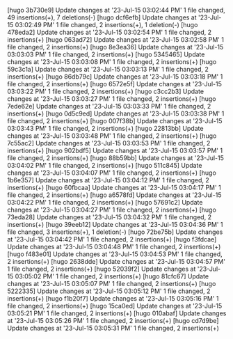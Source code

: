 [hugo 3b730e9] Update changes at '23-Jul-15 03:02:44 PM'
 1 file changed, 49 insertions(+), 7 deletions(-)
[hugo dcf6efb] Update changes at '23-Jul-15 03:02:49 PM'
 1 file changed, 2 insertions(+), 1 deletion(-)
[hugo 478eda2] Update changes at '23-Jul-15 03:02:54 PM'
 1 file changed, 2 insertions(+)
[hugo 063ad72] Update changes at '23-Jul-15 03:02:58 PM'
 1 file changed, 2 insertions(+)
[hugo 8e3ea36] Update changes at '23-Jul-15 03:03:03 PM'
 1 file changed, 2 insertions(+)
[hugo 5345465] Update changes at '23-Jul-15 03:03:08 PM'
 1 file changed, 2 insertions(+)
[hugo 59c3c1a] Update changes at '23-Jul-15 03:03:13 PM'
 1 file changed, 2 insertions(+)
[hugo 86db79c] Update changes at '23-Jul-15 03:03:18 PM'
 1 file changed, 2 insertions(+)
[hugo 6572e5f] Update changes at '23-Jul-15 03:03:22 PM'
 1 file changed, 2 insertions(+)
[hugo c3cc2b3] Update changes at '23-Jul-15 03:03:27 PM'
 1 file changed, 2 insertions(+)
[hugo 7ede62e] Update changes at '23-Jul-15 03:03:33 PM'
 1 file changed, 2 insertions(+)
[hugo 0d5c9ed] Update changes at '23-Jul-15 03:03:38 PM'
 1 file changed, 2 insertions(+)
[hugo 007f38b] Update changes at '23-Jul-15 03:03:43 PM'
 1 file changed, 2 insertions(+)
[hugo 22813bb] Update changes at '23-Jul-15 03:03:48 PM'
 1 file changed, 2 insertions(+)
[hugo 7c55ac2] Update changes at '23-Jul-15 03:03:53 PM'
 1 file changed, 2 insertions(+)
[hugo 902bdf5] Update changes at '23-Jul-15 03:03:57 PM'
 1 file changed, 2 insertions(+)
[hugo 88b59bb] Update changes at '23-Jul-15 03:04:02 PM'
 1 file changed, 2 insertions(+)
[hugo 511c845] Update changes at '23-Jul-15 03:04:07 PM'
 1 file changed, 2 insertions(+)
[hugo 1b6e357] Update changes at '23-Jul-15 03:04:12 PM'
 1 file changed, 2 insertions(+)
[hugo 60fbcaa] Update changes at '23-Jul-15 03:04:17 PM'
 1 file changed, 2 insertions(+)
[hugo a6578fd] Update changes at '23-Jul-15 03:04:22 PM'
 1 file changed, 2 insertions(+)
[hugo 57691c2] Update changes at '23-Jul-15 03:04:27 PM'
 1 file changed, 2 insertions(+)
[hugo 73eda28] Update changes at '23-Jul-15 03:04:32 PM'
 1 file changed, 2 insertions(+)
[hugo 39eeb12] Update changes at '23-Jul-15 03:04:36 PM'
 1 file changed, 3 insertions(+), 1 deletion(-)
[hugo 72be75b] Update changes at '23-Jul-15 03:04:42 PM'
 1 file changed, 2 insertions(+)
[hugo f3fdcae] Update changes at '23-Jul-15 03:04:48 PM'
 1 file changed, 2 insertions(+)
[hugo f483e01] Update changes at '23-Jul-15 03:04:53 PM'
 1 file changed, 2 insertions(+)
[hugo 2638dde] Update changes at '23-Jul-15 03:04:57 PM'
 1 file changed, 2 insertions(+)
[hugo 52039f2] Update changes at '23-Jul-15 03:05:02 PM'
 1 file changed, 2 insertions(+)
[hugo 81cfc67] Update changes at '23-Jul-15 03:05:07 PM'
 1 file changed, 2 insertions(+)
[hugo 5222335] Update changes at '23-Jul-15 03:05:12 PM'
 1 file changed, 2 insertions(+)
[hugo f1b20f7] Update changes at '23-Jul-15 03:05:16 PM'
 1 file changed, 2 insertions(+)
[hugo 15ca0ed] Update changes at '23-Jul-15 03:05:21 PM'
 1 file changed, 2 insertions(+)
[hugo 010abaf] Update changes at '23-Jul-15 03:05:26 PM'
 1 file changed, 2 insertions(+)
[hugo cd7d9be] Update changes at '23-Jul-15 03:05:31 PM'
 1 file changed, 2 insertions(+)
